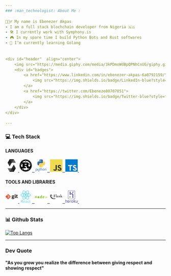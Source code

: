 ```yaml
---
### :man_technologist: About Me :

🧘🏾‍♂️ My name is Ebenezer Akpas
- I am a full stack blochchain developer from Nigeria 🇳🇬
- 🛠 I currently work with Symphony.is
- 🎮 In my spare time I build Python Bots and Rust softwares
- 🌱 I’m currently learning Golang 


<div id="header"  align="center">
    <img src="https://media.giphy.com/media/3kPDmoWdBpQPNhCnUG/giphy.gif" width="200"/>
    <div id="badges">
        <a href="https://www.linkedin.com/in/ebenezer-akpas-6a0792159/">
            <img src="https://img.shields.io/badge/LinkedIn-blue?style=for-the-badge&logo=linkedin&logoColor=white" alt="LinkedIn Badge"/>
        </a>
        <a href="https://twitter.com/Ebeneze00707851">
            <img src="https://img.shields.io/badge/Twitter-blue?style=for-the-badge&logo=twitter&logoColor=white" alt="Twitter Badge"/>
        </a>
    </div>
</div>

---
```

### 💻 Tech Stack

#### LANGUAGES
<div>
    <a href ="https://docs.soliditylang.org/en/v0.8.17/">
        <img src="https://github.com/devicons/devicon/blob/master/icons/solidity/solidity-original.svg" title="Solidity" **alt="Solidity" width="40" height="40"/>
    </a>
    <a href="https://www.rust-lang.org/">
        <img src="https://github.com/devicons/devicon/blob/master/icons/rust/rust-plain.svg" title="Rust" alt="Rust" width="40" height="40"/>&nbsp;
    </a>
    <a href="https://www.python.org/">
        <img src="https://github.com/devicons/devicon/blob/master/icons/python/python-original-wordmark.svg" title="Python" alt="Python" width="40" height="40"/>&nbsp;
    </a>
    <a href="https://developer.mozilla.org/en-US/docs/Web/JavaScript">
        <img src="https://github.com/devicons/devicon/blob/master/icons/javascript/javascript-original.svg" title="JavaScript" alt="JavaScript" width="40" height="40"/>&nbsp;
    </a>
    <a href="https://www.typescriptlang.org/">
        <img src="https://github.com/devicons/devicon/blob/master/icons/typescript/typescript-original.svg" title="TypeScript" alt="TypeScript" width="40" height="40"/>&nbsp;
    </a>
  
</div>



#### TOOLS AND LIBRARIES
<div>
    <a href="https://git-scm.com/">
        <img src="https://github.com/devicons/devicon/blob/master/icons/git/git-original-wordmark.svg" title="Git" **alt="Git" width="40" height="40"/>
    </a>
    <a href="https://reactjs.org/">
        <img src="https://github.com/devicons/devicon/blob/master/icons/react/react-original-wordmark.svg" title="React" alt="React" width="40" height="40"/>&nbsp;
    </a>
    <a href="https://nodejs.org/">
        <img src="https://github.com/devicons/devicon/blob/master/icons/nodejs/nodejs-plain-wordmark.svg" title="Nodejs" alt="Nodejs" width="40" height="40"/>&nbsp;
    </a>
    <a href="https://flask.palletsprojects.com/">
        <img src="https://github.com/devicons/devicon/blob/master/icons/flask/flask-original-wordmark.svg" title="Flask" alt="Flask" width="40" height="40"/>&nbsp;
    </a>
    <a href="https://www.heroku.com/">
        <img src="https://github.com/devicons/devicon/blob/master/icons/heroku/heroku-original-wordmark.svg" title="Heroku" alt="Heroku" width="40" height="40"/>&nbsp;
    </a>
</div>
  
---
### 📊 Github Stats
[![Top Langs](https://github-readme-stats.vercel.app/api/top-langs/?username=Ebenezer000&layout=compact&theme=vision-friendly-dark)](https://github.com/anuraghazra/github-readme-stats)

---

### Dev Quote
#### "As you grow you realize the difference between giving respect and showing respect"

<!--
**Ebenezer000/Ebenezer000** is a ✨ _special_ ✨ repository because its `README.md` (this file) appears on your GitHub profile.
-->
